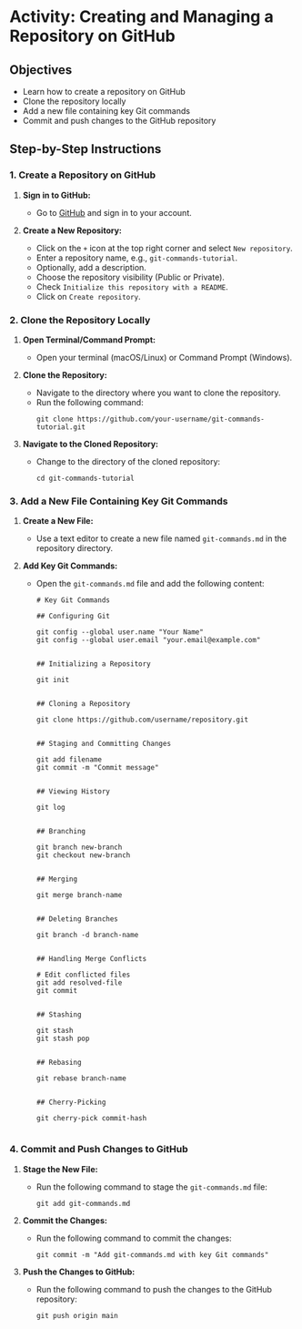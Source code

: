 
# Activity: Creating and Managing a Repository on GitHub

## Objectives

- Learn how to create a repository on GitHub
- Clone the repository locally
- Add a new file containing key Git commands
- Commit and push changes to the GitHub repository

## Step-by-Step Instructions

### 1. Create a Repository on GitHub

1. **Sign in to GitHub:**
   - Go to [GitHub](https://github.com/) and sign in to your account.

2. **Create a New Repository:**
   - Click on the `+` icon at the top right corner and select `New repository`.
   - Enter a repository name, e.g., `git-commands-tutorial`.
   - Optionally, add a description.
   - Choose the repository visibility (Public or Private).
   - Check `Initialize this repository with a README`.
   - Click on `Create repository`.

### 2. Clone the Repository Locally

1. **Open Terminal/Command Prompt:**
   - Open your terminal (macOS/Linux) or Command Prompt (Windows).

2. **Clone the Repository:**
   - Navigate to the directory where you want to clone the repository.
   - Run the following command:
     ```git
     git clone https://github.com/your-username/git-commands-tutorial.git
     ```

3. **Navigate to the Cloned Repository:**
   - Change to the directory of the cloned repository:
     ```git
     cd git-commands-tutorial
     ```

### 3. Add a New File Containing Key Git Commands

1. **Create a New File:**
   - Use a text editor to create a new file named `git-commands.md` in the repository directory.

2. **Add Key Git Commands:**
   - Open the `git-commands.md` file and add the following content:
     ```text
     # Key Git Commands

     ## Configuring Git

     git config --global user.name "Your Name"
     git config --global user.email "your.email@example.com"
  

     ## Initializing a Repository

     git init


     ## Cloning a Repository

     git clone https://github.com/username/repository.git


     ## Staging and Committing Changes

     git add filename
     git commit -m "Commit message"
 

     ## Viewing History
 
     git log
 

     ## Branching

     git branch new-branch
     git checkout new-branch


     ## Merging
  
     git merge branch-name


     ## Deleting Branches
 
     git branch -d branch-name


     ## Handling Merge Conflicts
 
     # Edit conflicted files
     git add resolved-file
     git commit
 

     ## Stashing
 
     git stash
     git stash pop


     ## Rebasing
 
     git rebase branch-name


     ## Cherry-Picking

     git cherry-pick commit-hash
 
     ```

### 4. Commit and Push Changes to GitHub

1. **Stage the New File:**
   - Run the following command to stage the `git-commands.md` file:
     ```git
     git add git-commands.md
     ```

2. **Commit the Changes:**
   - Run the following command to commit the changes:
     ```git
     git commit -m "Add git-commands.md with key Git commands"
     ```

3. **Push the Changes to GitHub:**
   - Run the following command to push the changes to the GitHub repository:
     ```git
     git push origin main
     ```
